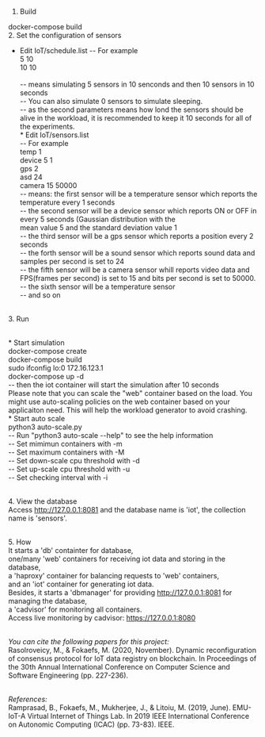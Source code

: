 1. Build

docker-compose build
<br>
2. Set the configuration of sensors
<br>
* Edit IoT/schedule.list
-- For example<br>
5 10<br>
10 10<br>
<br>-- means simulating 5 sensors in 10 senconds and then 10 sensors in 10 seconds
<br>-- You can also simulate 0 sensors to simulate sleeping.
<br>-- as the second parameters means how lond the sensors should be alive in the workload, it is recommended to keep it 10 seconds for all of the experiments.
<br>* Edit IoT/sensors.list
<br>-- For example
<br>temp 1
<br>device 5 1
<br>gps 2
<br>asd 24
<br>camera 15 50000
<br>-- means: the first sensor will be a temperature sensor which reports the temperature every 1 seconds
<br>-- the second sensor will be a device sensor which reports ON or OFF in every 5 seconds (Gaussian distribution with the <br>mean value 5 and the standard deviation value 1
<br>-- the third sensor will be a gps sensor which reports a position every 2 seconds
<br>-- the forth sensor will be a sound sensor which reports sound data and samples per second is set to 24
<br>-- the fifth sensor will be a camera sensor whill reports video data and FPS(frames per second) is set to 15 and bits per second is set to 50000.
<br>-- the sixth sensor will be a temperature sensor
<br>-- and so on

<br>3. Run

<br>* Start simulation
<br>docker-compose create
<br>docker-compose build
<br> sudo ifconfig lo:0 172.16.123.1
<br>docker-compose up -d
<br>-- then the iot container will start the simulation after 10 seconds
<br>Please note that you can scale the "web" container based on the load. You might use auto-scaling policies on the web container based on your applicaiton need. This will help the workload generator to avoid crashing.
<br>* Start auto scale
<br>python3 auto-scale.py
<br>-- Run "python3 auto-scale --help" to see the help information
<br>-- Set mimimun containers with -m
<br>-- Set maximum containers with -M
<br>-- Set down-scale cpu threshold with -d
<br>-- Set up-scale cpu threshold with -u
<br>-- Set checking interval with -i

<br>4. View the database
<br>Access http://127.0.0.1:8081 and the database name is 'iot', the collection name is 'sensors'.


<br>5. How
<br>It starts a 'db' containter for database, 
<br>one/many 'web' containers for receiving iot data and storing in the database, 
<br>a 'haproxy' container for balancing requests to 'web' containers,
<br>and an 'iot' container for generating iot data.
<br>Besides, it starts a 'dbmanager' for providing http://127.0.0.1:8081 for managing the database, 
<br>a 'cadvisor' for monitoring all containers.
<br>Access live monitoring by cadvisor: https://127.0.0.1:8080

<br> *You can cite the following papers for this project:*
<br>Rasolroveicy, M., & Fokaefs, M. (2020, November). Dynamic reconfiguration of consensus protocol for IoT data registry on blockchain. In Proceedings of the 30th Annual International Conference on Computer Science and Software Engineering (pp. 227-236).

<br>*References:*
<br>Ramprasad, B., Fokaefs, M., Mukherjee, J., & Litoiu, M. (2019, June). EMU-IoT-A Virtual Internet of Things Lab. In 2019 IEEE International Conference on Autonomic Computing (ICAC) (pp. 73-83). IEEE.
